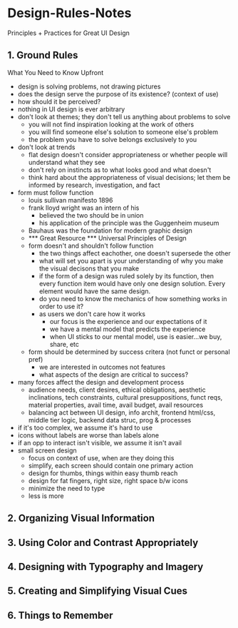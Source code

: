 # Design-Rules-Notes 
  Principles + Practices for Great UI Design

## 1. Ground Rules
  What You Need to Know Upfront
  - design is solving problems, not drawing pictures
  - does the design serve the purpose of its existence? (context of use)
  - how should it be perceived? 
  - nothing in UI design is ever arbitrary
  - don't look at themes; they don't tell us anything about problems to solve
    - you will not find inspiration looking at the work of others
    - you will find someone else's solution to someone else's problem
    - the problem you have to solve belongs exclusively to you
  - don't look at trends
    - flat design doesn't consider appropriateness or whether people will understand what they see
    - don't rely on instincts as to what looks good and what doesn't
    - think hard about the appropriateness of visual decisions; let them be informed by research, investigation, and fact
  - form must follow function
    - louis sullivan manifesto 1896
    - frank lloyd wright was an intern of his
      - believed the two should be in union
      - his application of the principle was the Guggenheim museum
    - Bauhaus was the foundation for modern graphic design
    - *** Great Resource *** Universal Principles of Design
    - form doesn't and shouldn't follow function
      - the two things affect eachother, one doesn't supersede the other
      - what will set you apart is your understanding of why you make the visual decisons that you make
      - if the form of a design was ruled solely by its function, then every function item would have only one design solution. Every element would have the same design.
      - do you need to know the mechanics of how something works in order to use it?
      - as users we don't care how it works
        - our focus is the experience and our expectations of it
        - we have a mental model that predicts the experience
        - when UI sticks to our mental model, use is easier...we buy, share, etc
    - form should be determined by success critera (not funct or personal pref)
      - we are interested in outcomes not features
      - what aspects of the design are critical to success?
  - many forces affect the design and development process
    - audience needs, client desires, ethical obligations, aesthetic inclinations, tech constraints, cultural presuppositions, funct reqs, material properties, avail time, avail budget, avail resources
    - balancing act between UI design, info archit, frontend html/css, middle tier logic, backend data struc, prog & processes
  - if it's too complex, we assume it's hard to use
  - icons without labels are worse than labels alone
  - if an opp to interact isn't visible, we assume it isn't avail
  - small screen design
    - focus on context of use, when are they doing this
    - simplify, each screen should contain one primary action
    - design for thumbs, things within easy thumb reach
    - design for fat fingers, right size, right space b/w icons
    - minimize the need to type
    - less is more

## 2. Organizing Visual Information

## 3. Using Color and Contrast Appropriately

## 4. Designing with Typography and Imagery

## 5. Creating and Simplifying Visual Cues

## 6. Things to Remember
